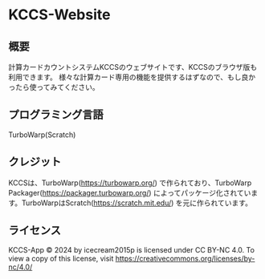 # KCCS-Website
## 概要
計算カードカウントシステムKCCSのウェブサイトです、KCCSのブラウザ版も利用できます。
様々な計算カード専用の機能を提供するはずなので、もし良かったら使ってみてください。
## プログラミング言語
TurboWarp(Scratch)
## クレジット
KCCSは、TurboWarp(https://turbowarp.org/) で作られており、TurboWarp Packager(https://packager.turbowarp.org/) によってパッケージ化されています。TurboWarpはScratch(https://scratch.mit.edu/) を元に作られています。
## ライセンス
KCCS-App © 2024 by icecream2015p is licensed under CC BY-NC 4.0. To view a copy of this license, visit https://creativecommons.org/licenses/by-nc/4.0/
